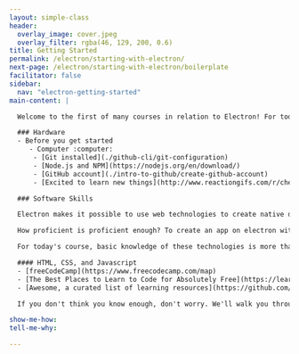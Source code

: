 ```yaml
---
layout: simple-class
header:
  overlay_image: cover.jpeg
  overlay_filter: rgba(46, 129, 200, 0.6)
title: Getting Started
permalink: /electron/starting-with-electron/
next-page: /electron/starting-with-electron/boilerplate
facilitator: false
sidebar:
  nav: "electron-getting-started"
main-content: |

  Welcome to the first of many courses in relation to Electron! For today Before we get started, we need to identify the things you are going to need to be successful in this course.

  ### Hardware
  - Before you get started
     - Computer :computer:
      - [Git installed](./github-cli/git-configuration)
      - [Node.js and NPM](https://nodejs.org/en/download/)
      - [GitHub account](./intro-to-github/create-github-account)
      - [Excited to learn new things](http://www.reactiongifs.com/r/cheering_minions.gif)

  ### Software Skills

  Electron makes it possible to use web technologies to create native desktop applications. So, to use Electron fully, you will want to be proficient in HTML, CSS, and JavaScript.

  How proficient is proficient enough? To create an app on electron with web technologies, you would need the same level of proficiency that you'd need to create that app for the browser. With this tutorial, you'll see exactly how easy it is to use web application technology to create a desktop app.

  For today's course, basic knowledge of these technologies is more than enough. There are countless great resources for learning more about HTML, CSS, and Javascript. We recommend the following resources:

  #### HTML, CSS, and Javascript
  - [freeCodeCamp](https://www.freecodecamp.com/map)
  - [The Best Places to Learn to Code for Absolutely Free](https://learntocodewith.me/posts/code-for-free/)
  - [Awesome, a curated list of learning resources](https://github.com/sindresorhus/awesome)

  If you don't think you know enough, don't worry. We'll walk you through what you need to get this app running, even if you don't have experience in these technologies yet.

show-me-how:
tell-me-why:

---
```

